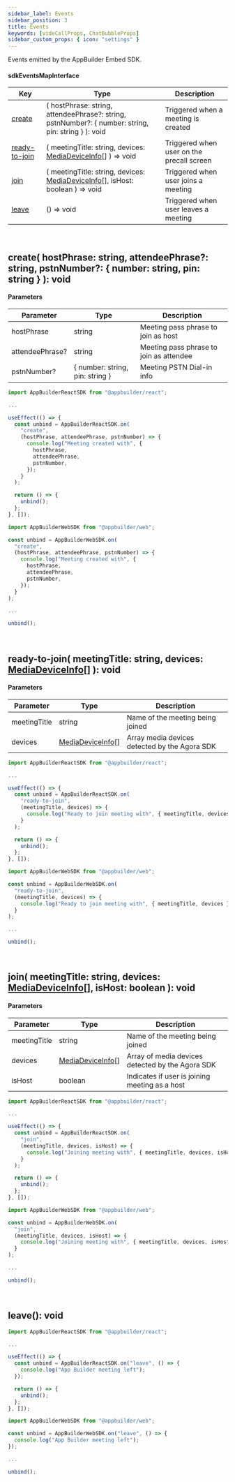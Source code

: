 ```yaml
---
sidebar_label: Events
sidebar_position: 3
title: Events
keywords: [videCallProps, ChatBubbleProps]
sidebar_custom_props: { icon: "settings" }
---
```


Events emitted by the AppBuilder Embed SDK.

#### sdkEventsMapInterface

| Key                             | Type                                                                                                                                              | Description                               |
| ------------------------------- | ------------------------------------------------------------------------------------------------------------------------------------------------- | ----------------------------------------- |
| [create](#create)               | ( hostPhrase: string, attendeePhrase?: string, pstnNumber?: { number: string, pin: string } ): void                                               | Triggered when a meeting is created       |
| [ready-to-join](#ready-to-join) | ( meetingTitle: string, devices: [MediaDeviceInfo](https://developer.mozilla.org/en-US/docs/Web/API/MediaDeviceInfo)[] ) => void                  | Triggered when user on the precall screen |
| [join](#join)                   | ( meetingTitle: string, devices: [MediaDeviceInfo](https://developer.mozilla.org/en-US/docs/Web/API/MediaDeviceInfo)[], isHost: boolean ) => void | Triggered when user joins a meeting       |
| [leave](#leave)                 | () => void                                                                                                                                        | Triggered when user leaves a meeting      |

<br/>

<collapsible>

<method>

## create( hostPhrase: string, attendeePhrase?: string, pstnNumber?: { number: string, pin: string } ): void

#### Parameters

| Parameter       | Type                            | Description                             |
| --------------- | ------------------------------- | --------------------------------------- |
| hostPhrase      | string                          | Meeting pass phrase to join as host     |
| attendeePhrase? | string                          | Meeting pass phrase to join as attendee |
| pstnNumber?     | { number: string, pin: string } | Meeting PSTN Dial-in info               |

<tabs sdk>

```js {6-15}
import AppBuilderReactSDK from "@appbuilder/react";

...

useEffect(() => {
  const unbind = AppBuilderReactSDK.on(
    "create",
    (hostPhrase, attendeePhrase, pstnNumber) => {
      console.log("Meeting created with", {
        hostPhrase,
        attendeePhrase,
        pstnNumber,
      });
    }
  );

  return () => {
    unbind();
  };
}, []);
```

```js
import AppBuilderWebSDK from "@appbuilder/web";

const unbind = AppBuilderWebSDK.on(
  "create",
  (hostPhrase, attendeePhrase, pstnNumber) => {
    console.log("Meeting created with", {
      hostPhrase,
      attendeePhrase,
      pstnNumber,
    });
  }
);

...

unbind();
```

</tabs>

</method>

</collapsible>

<br/>

<collapsible>

<method>

## ready-to-join( meetingTitle: string, devices: [MediaDeviceInfo](https://developer.mozilla.org/en-US/docs/Web/API/MediaDeviceInfo)[] ): void

#### Parameters

| Parameter    | Type                                                                                  | Description                                   |
| ------------ | ------------------------------------------------------------------------------------- | --------------------------------------------- |
| meetingTitle | string                                                                                | Name of the meeting being joined              |
| devices      | [MediaDeviceInfo](https://developer.mozilla.org/en-US/docs/Web/API/MediaDeviceInfo)[] | Array media devices detected by the Agora SDK |

<tabs sdk>

```js {6-11}
import AppBuilderReactSDK from "@appbuilder/react";

...

useEffect(() => {
  const unbind = AppBuilderReactSDK.on(
    "ready-to-join",
    (meetingTitle, devices) => {
      console.log("Ready to join meeting with", { meetingTitle, devices });
    }
  );

  return () => {
    unbind();
  };
}, []);
```

```js
import AppBuilderWebSDK from "@appbuilder/web";

const unbind = AppBuilderWebSDK.on(
  "ready-to-join",
  (meetingTitle, devices) => {
    console.log("Ready to join meeting with", { meetingTitle, devices });
  }
);

...

unbind();
```

</tabs>

</method>

</collapsible>

<br/>

<collapsible>

<method>

## join( meetingTitle: string, devices: [MediaDeviceInfo](https://developer.mozilla.org/en-US/docs/Web/API/MediaDeviceInfo)[], isHost: boolean ): void

#### Parameters

| Parameter    | Type                                                                                  | Description                                      |
| ------------ | ------------------------------------------------------------------------------------- | ------------------------------------------------ |
| meetingTitle | string                                                                                | Name of the meeting being joined                 |
| devices      | [MediaDeviceInfo](https://developer.mozilla.org/en-US/docs/Web/API/MediaDeviceInfo)[] | Array of media devices detected by the Agora SDK |
| isHost       | boolean                                                                               | Indicates if user is joining meeting as a host   |

<tabs sdk>

```js {6-11}
import AppBuilderReactSDK from "@appbuilder/react";

...

useEffect(() => {
  const unbind = AppBuilderReactSDK.on(
    "join",
    (meetingTitle, devices, isHost) => {
      console.log("Joining meeting with", { meetingTitle, devices, isHost });
    }
  );

  return () => {
    unbind();
  };
}, []);
```

```js
import AppBuilderWebSDK from "@appbuilder/web";

const unbind = AppBuilderWebSDK.on(
  "join",
  (meetingTitle, devices, isHost) => {
    console.log("Joining meeting with", { meetingTitle, devices, isHost });
  }
);

...

unbind();
```

</tabs>

</method>

</collapsible>

<br/>

<method>

<collapsible>

## leave(): void

<tabs sdk>

```js {6-8}
import AppBuilderReactSDK from "@appbuilder/react";

...

useEffect(() => {
  const unbind = AppBuilderReactSDK.on("leave", () => {
    console.log("App Builder meeting left");
  });

  return () => {
    unbind();
  };
}, []);
```

```js
import AppBuilderWebSDK from "@appbuilder/web";

const unbind = AppBuilderWebSDK.on("leave", () => {
  console.log("App Builder meeting left");
});

...

unbind();
```

</tabs>

</collapsible>

</method>
